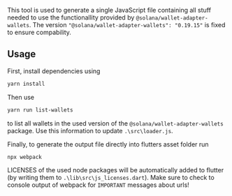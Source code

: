 This tool is used to generate a single JavaScript file containing all stuff needed to use the functionallity provided by `@solana/wallet-adapter-wallets`.
The version `"@solana/wallet-adapter-wallets": "0.19.15"` is fixed to ensure compability.

## Usage
First, install dependencies using
```bash
yarn install
```

Then use
```bash
yarn run list-wallets
```
to list all wallets in the used version of the `@solana/wallet-adapter-wallets` package.
Use this information to update `.\src\loader.js`.

Finally, to generate the output file directly into flutters asset folder run 
```bash
npx webpack
```
LICENSES of the used node packages will be automatically added to flutter (by writing them to `.\lib\src\js_licenses.dart`). Make sure to check to console output of webpack for `IMPORTANT` messages about urls!